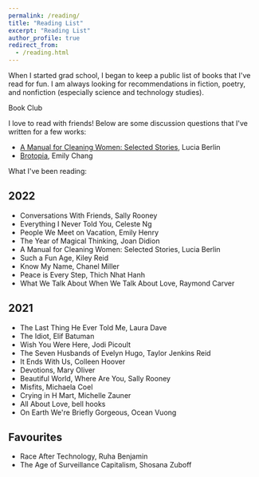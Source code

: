 ```yaml
---
permalink: /reading/
title: "Reading List"
excerpt: "Reading List"
author_profile: true
redirect_from: 
  - /reading.html
---
```


When I started grad school, I began to keep a public list of books that I've read for fun.  I am always looking for recommendations in fiction, poetry, and nonfiction (especially science and technology studies).

Book Club

I love to read with friends!  Below are some discussion questions that I've written for a few works:
* [A Manual for Cleaning Women: Selected Stories](https://docs.google.com/document/d/1RY3_SNmcNZJ-ekVzGpkJXaYLb1NWi4lZ0pDJTpiO75k/edit?usp=sharing), Lucia Berlin
* [Brotopia](https://docs.google.com/document/d/1QSCm24p2Fc6-E66ddi1zniWIQKhHGBCBlWrvexvy100/edit?usp=sharing), Emily Chang

What I've been reading:

**2022**
------
* Conversations With Friends, Sally Rooney
* Everything I Never Told You, Celeste Ng
* People We Meet on Vacation, Emily Henry
* The Year of Magical Thinking, Joan Didion
* A Manual for Cleaning Women: Selected Stories, Lucia Berlin
* Such a Fun Age, Kiley Reid
* Know My Name, Chanel Miller
* Peace is Every Step, Thich Nhat Hanh
* What We Talk About When We Talk About Love, Raymond Carver

**2021**
------
* The Last Thing He Ever Told Me, Laura Dave
* The Idiot, Elif Batuman
* Wish You Were Here, Jodi Picoult
* The Seven Husbands of Evelyn Hugo, Taylor Jenkins Reid
* It Ends With Us, Colleen Hoover
* Devotions, Mary Oliver
* Beautiful World, Where Are You, Sally Rooney
* Misfits, Michaela Coel
* Crying in H Mart, Michelle Zauner
* All About Love, bell hooks
* On Earth We're Briefly Gorgeous, Ocean Vuong

Favourites
------
* Race After Technology, Ruha Benjamin
* The Age of Surveillance Capitalism, Shosana Zuboff

